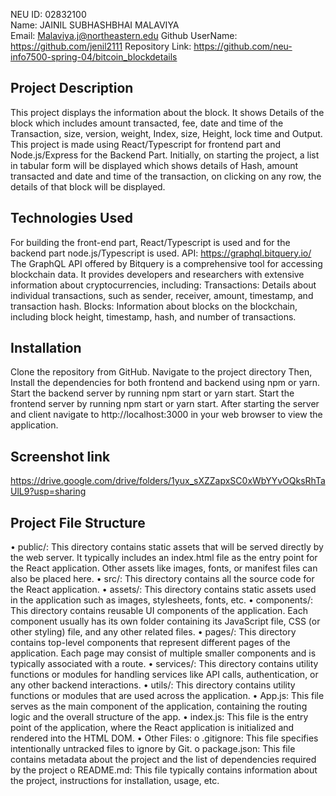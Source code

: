 NEU ID: 02832100 \
Name: JAINIL SUBHASHBHAI MALAVIYA \
Email: Malaviya.j@northeastern.edu
Github UserName: https://github.com/jenil2111
Repository Link: https://github.com/neu-info7500-spring-04/bitcoin_blockdetails

## Project Description
This project displays the information about the block. It shows Details of the block which includes amount transacted, fee, date and time of the Transaction, size, version, weight, Index, size, Height, lock time and Output. This project is made using React/Typescript for frontend part and Node.js/Express for the Backend Part. Initially, on starting the project, a list in tabular form will be displayed which shows details of Hash, amount transacted and date and time of the transaction, on clicking on any row, the details of that block will be displayed.

## Technologies Used
For building the front-end part, React/Typescript is used and for the backend part node.js/Typescript is used. 
API:  https://graphql.bitquery.io/
The GraphQL API offered by Bitquery is a comprehensive tool for accessing blockchain data. It provides developers and researchers with extensive information about cryptocurrencies, including:
Transactions: Details about individual transactions, such as sender, receiver, amount, timestamp, and transaction hash.
Blocks: Information about blocks on the blockchain, including block height, timestamp, hash, and number of transactions.

## Installation
Clone the repository from GitHub.
Navigate to the project directory
Then, Install the dependencies for both frontend and backend using npm or yarn.
Start the backend server by running npm start or yarn start.
Start the frontend server by running npm start or yarn start.
After starting the server and client navigate to http://localhost:3000 in your web browser to view the application.

## Screenshot link
https://drive.google.com/drive/folders/1yux_sXZZapxSC0xWbYYvOQksRhTaUlL9?usp=sharing


## Project File Structure
•	public/: This directory contains static assets that will be served directly by the web server. It typically includes an index.html file as the entry point for the React application. Other assets like images, fonts, or manifest files can also be placed here.
•	src/: This directory contains all the source code for the React application.
•	assets/: This directory contains static assets used in the application such as images, stylesheets, fonts, etc.
•	components/: This directory contains reusable UI components of the application. Each component usually has its own folder containing its JavaScript file, CSS (or other styling) file, and any other related files.
•	pages/: This directory contains top-level components that represent different pages of the application. Each page may consist of multiple smaller components and is typically associated with a route.
•	services/: This directory contains utility functions or modules for handling services like API calls, authentication, or any other backend interactions.
•	utils/: This directory contains utility functions or modules that are used across the application.
•	App.js: This file serves as the main component of the application, containing the routing logic and the overall structure of the app.
•	index.js: This file is the entry point of the application, where the React application is initialized and rendered into the HTML DOM.
•	Other Files: 
  o	.gitignore: This file specifies intentionally untracked files to ignore by Git. 
  o	package.json: This file contains metadata about the project and the list of dependencies required by the project
  o	README.md: This file typically contains information about the project, instructions for installation, usage, etc.

